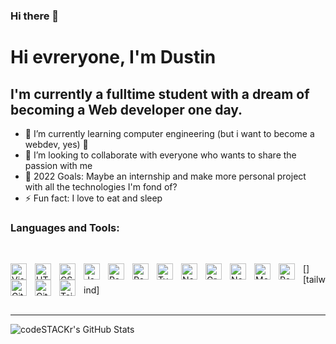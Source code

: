 ### Hi there 👋

<!--
**DustinDust/DustinDust** is a ✨ _special_ ✨ repository because its `README.md` (this file) appears on your GitHub profile.

Here are some ideas to get you started:

- 🔭 I’m currently working on ...
- 🌱 I’m currently learning ...
- 👯 I’m looking to collaborate on ...
- 🤔 I’m looking for help with ...
- 💬 Ask me about ...
- 📫 How to reach me: ...
- 😄 Pronouns: ...
- ⚡ Fun fact: ...
-->
##

# Hi evreryone, I'm Dustin

## I'm currently a fulltime student with a dream of becoming a Web developer one day.

- 🌱 I’m currently learning computer engineering (but i want to become a webdev, yes) 🤣
- 👯 I’m looking to collaborate with everyone who wants to share the passion with me
- 🥅 2022 Goals: Maybe an internship and make more personal project with all the technologies I'm fond of?
- ⚡ Fun fact: I love to eat and sleep

### Languages and Tools:

<br />

[<img align="left" alt="Visual Studio Code" width="26px" src="https://cdn.jsdelivr.net/gh/devicons/devicon/icons/vscode/vscode-original.svg" style="padding-right:10px;" />][vscode]
[<img align="left" alt="HTML5" width="26px" src="https://cdn.jsdelivr.net/gh/devicons/devicon/icons/html5/html5-original.svg" style="padding-right:10px;" />][html]
[<img align="left" alt="CSS3" width="26px" src="https://cdn.jsdelivr.net/gh/devicons/devicon/icons/css3/css3-original.svg" style="padding-right:10px;" />][cssplaylist]
[<img align="left" alt="JavaScript" width="26px" src="https://cdn.jsdelivr.net/gh/devicons/devicon/icons/javascript/javascript-original.svg" style="padding-right:10px;" />][jsplaylist]
[<img align="left" alt="React" width="26px" src="https://cdn.jsdelivr.net/gh/devicons/devicon/icons/react/react-original.svg" style="padding-right:10px;" />][reactplaylist]
[<img align="left" alt="Redux" width="26px" src="https://everyday.codes/wp-content/uploads/2020/01/0-U2DmhXYumRyXH6X1.png" style="padding-right:10px;" />][redux]
[<img align="left" alt="TypeScript" width="26px" src="https://cdn-icons-png.flaticon.com/512/5968/5968381.png" style="padding-right:10px;" />][tsplaylist]
[<img align="left" alt="NextJS" width="26px" src="https://camo.githubusercontent.com/c457309037aabdce151cc0e197d6db98234a31636ef41f2cc1c339832fe20de3/68747470733a2f2f63646e2e61757468302e636f6d2f626c6f672f6c6f676f732f6e6578746a732d6c6f676f2e706e67" style="padding-right:10px;" />][next]
[<img align="left" alt="GraphQL" width="26px" src="https://cdn.jsdelivr.net/gh/devicons/devicon/icons/graphql/graphql-plain.svg" style="padding-right:10px;" />][grql]
[<img align="left" alt="Node.js" width="26px" src="https://cdn.jsdelivr.net/gh/devicons/devicon/icons/nodejs/nodejs-original.svg" style="padding-right:10px;" />][nodejsplaylist]
[<img align="left" alt="MongoDB" width="26px" src="https://cdn.jsdelivr.net/gh/devicons/devicon/icons/mongodb/mongodb-original.svg" style="padding-right:10px;" />][mgdb]
[<img align="left" alt="PostgreSQL" width="26px" src="https://cdn-icons-png.flaticon.com/512/5968/5968342.png" style="padding-right:10px;" />][pg]
[<img align="left" alt="Git" width="26px" src="https://cdn.jsdelivr.net/gh/devicons/devicon/icons/git/git-original.svg" style="padding-right:10px;" />][git]
[<img align="left" alt="GitHub" width="26px" src="https://user-images.githubusercontent.com/3369400/139447912-e0f43f33-6d9f-45f8-be46-2df5bbc91289.png" style="padding-right:10px;" />][git]
[<img align="left" alt="Tailwind" width="26px" src="https://www.pngrepo.com/download/306831/tailwindcss.png" style="padding-right:10px;" />][tailwind]
<br />
<br />

---

  <img align="left" alt="codeSTACKr's GitHub Stats" src="https://github-readme-stats.vercel.app/api?username=DustinDust&theme=tokyonight&show_icons=true&hide_border=false&title_color=ff652f&icon_color=FFE400&bg_color=09131B&text_color=ffffff&border_color=0c1a25" />

[vscode]: https://code.visualstudio.com/
[html]: https://www.w3schools.com/html/
[nodejsplaylist]: https://nodejs.org/en/
[jsplaylist]: https://developer.mozilla.org/en-US/docs/Web/JavaScript
[grql]: https://graphql.org/
[sass]: https://sass-lang.com/
[tsplaylist]: https://www.typescriptlang.org/
[cssplaylist]: https://www.w3schools.com/css/
[reactplaylist]: https://reactjs.org/
[redux]: https://redux.js.org/
[next]: https://nextjs.org/
[mgdb]: https://www.mongodb.com/
[pg]: https://www.postgresql.org/
[git]: https://github.com/
[docker]: https://www.docker.com/
